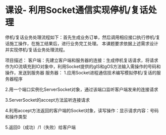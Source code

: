 # 课设- 利用Socket通信实现停机/复话处理
停机/复话业务处理流程如下：首先生成业务订单，然后调用相应接口执行停机/复话施工操作，在施工结果后，进行业务完工处理。
本课题要求依据上述需求设计并实现停机/复话业务处理流程。

项目描述：
客户端：先建立客户端和服务器的连接：生成停机复话请求，将请求作为IO流填充到IO对象中，利用Socket提供的gIS和gOS方法输入需操作的号码和操作，发送到服务器
服务器：
1.应用Socket进程通信技术编写模拟停机/复话的服务器程序

2.用一个端口实例化ServerSocket对象，通过该端口监听客户端发来的连接请求 

3.ServerSocket的accept方法监听连接请求

4.利用accept方法返回的客户端的Socket对象，读写操作：显示请求内容：号码和操作类型

5.返回0（成功）/1（失败）给客户端


